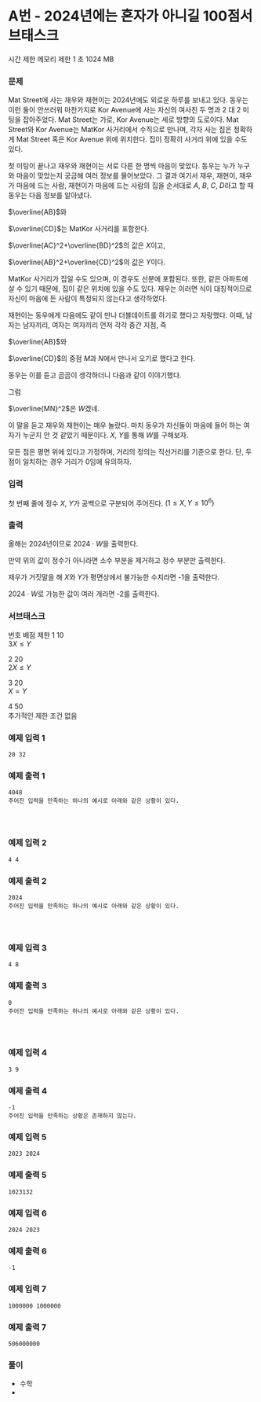 # A번 - 2024년에는 혼자가 아니길 100점서브태스크
시간 제한	메모리 제한
1 초	1024 MB
### 문제
Mat Street에 사는 재우와 재현이는 2024년에도 외로운 하루를 보내고 있다. 동우는 이런 둘이 안쓰러워 마찬가지로 Kor Avenue에 사는 자신의 여사친 두 명과 2 대 2 미팅을 잡아주었다. Mat Street는 가로, Kor Avenue는 세로 방향의 도로이다. Mat Street와 Kor Avenue는 MatKor 사거리에서 수직으로 만나며, 각자 사는 집은 정확하게 Mat Street 혹은 Kor Avenue 위에 위치한다. 집이 정확히 사거리 위에 있을 수도 있다.

첫 미팅이 끝나고 재우와 재현이는 서로 다른 한 명씩 마음이 맞았다. 동우는 누가 누구와 마음이 맞았는지 궁금해 여러 정보를 물어보았다. 그 결과 여기서 재우, 재현이, 재우가 마음에 드는 사람, 재현이가 마음에 드는 사람의 집을 순서대로 $A$, $B$, $C$, $D$라고 할 때 동우는 다음 정보를 알아냈다.



$\overline{AB}$와 

$\overline{CD}$는 MatKor 사거리를 포함한다.





$\overline{AC}^2+\overline{BD}^2$의 값은 $X$이고, 


$\overline{AB}^2+\overline{CD}^2$의 값은 $Y$이다.


MatKor 사거리가 집일 수도 있으며, 이 경우도 선분에 포함된다. 또한, 같은 아파트에 살 수 있기 때문에, 집이 같은 위치에 있을 수도 있다.
재우는 이러면 식이 대칭적이므로 자신이 마음에 든 사람이 특정되지 않는다고 생각하였다.

재현이는 동우에게 다음에도 같이 만나 더블데이트를 하기로 했다고 자랑했다. 이때, 남자는 남자끼리, 여자는 여자끼리 먼저 각각 중간 지점, 즉 

$\overline{AB}$와 

$\overline{CD}$의 중점 $M$과 $N$에서 만나서 오기로 했다고 한다.




동우는 이를 듣고 곰곰이 생각하더니 다음과 같이 이야기했다.

그럼 

$\overline{MN}^2$은 $W$겠네.

이 말을 듣고 재우와 재현이는 매우 놀랐다. 마치 동우가 자신들이 마음에 들어 하는 여자가 누군지 안 것 같았기 때문이다. $X$, $Y$를 통해 $W$를 구해보자.

모든 점은 평면 위에 있다고 가정하며, 거리의 정의는 직선거리를 기준으로 한다. 단, 두 점이 일치하는 경우 거리가 $0$임에 유의하자.

### 입력
첫 번째 줄에 정수 $X$, $Y$가 공백으로 구분되어 주어진다. $(1\le X, Y\le 10^{6})$ 

### 출력
올해는 2024년이므로 $2024\cdot W$을 출력한다.

만약 위의 값이 정수가 아니라면 소수 부분을 제거하고 정수 부분만 출력한다.

재우가 거짓말을 해 $X$와 $Y$가 평면상에서 불가능한 수치라면 -1을 출력한다.

$2024\cdot W$로 가능한 값이 여러 개라면 -2를 출력한다.

### 서브태스크
번호	배점	제한
1	10	
$3X \le Y$ 

2	20	
$2X \le Y$ 

3	20	
$X=Y$ 

4	50	
추가적인 제한 조건 없음


### 예제 입력 1 
```
20 32
```
### 예제 출력 1 
```
4048
주어진 입력을 만족하는 하나의 예시로 아래와 같은 상황이 있다.




```
### 예제 입력 2 
```
4 4
```
### 예제 출력 2 
```
2024
주어진 입력을 만족하는 하나의 예시로 아래와 같은 상황이 있다.




```
### 예제 입력 3 
```
4 8
```
### 예제 출력 3 
```
0
주어진 입력을 만족하는 하나의 예시로 아래와 같은 상황이 있다.




```
### 예제 입력 4 
```
3 9
```
### 예제 출력 4 
```
-1
주어진 입력을 만족하는 상황은 존재하지 않는다.

```
### 예제 입력 5 
```
2023 2024
```
### 예제 출력 5 
```
1023132
```
### 예제 입력 6 
```
2024 2023
```
### 예제 출력 6 
```
-1
```
### 예제 입력 7 
```
1000000 1000000
```
### 예제 출력 7 
```
506000000
```


### 풀이
- 수학
- 